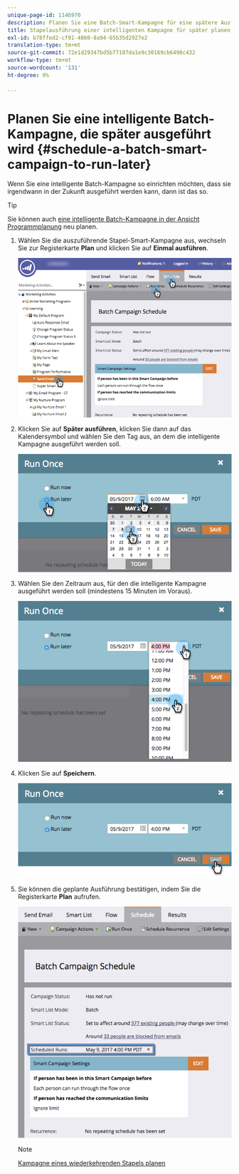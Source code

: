 ```yaml
---
unique-page-id: 1146970
description: Planen Sie eine Batch-Smart-Kampagne für eine spätere Ausführung - Marketo Docs - Produktdokumentation.
title: Stapelausführung einer intelligenten Kampagne für später planen
exl-id: b78ffed2-cf91-4860-8a94-65b35d2927e2
translation-type: tm+mt
source-git-commit: 72e1d29347bd5b77107da1e9c30169cb6490c432
workflow-type: tm+mt
source-wordcount: '131'
ht-degree: 0%

---
```


# Planen Sie eine intelligente Batch-Kampagne, die später ausgeführt wird {#schedule-a-batch-smart-campaign-to-run-later}

Wenn Sie eine intelligente Batch-Kampagne so einrichten möchten, dass sie irgendwann in der Zukunft ausgeführt werden kann, dann ist das so.

>[!TIP]
>
>Sie können auch [eine intelligente Batch-Kampagne in der Ansicht Programmplanung](/help/marketo/product-docs/core-marketo-concepts/programs/program-schedule-view/reschedule-a-batch-smart-campaign-in-the-program-schedule-view.md) neu planen.

1. Wählen Sie die auszuführende Stapel-Smart-Kampagne aus, wechseln Sie zur Registerkarte **Plan** und klicken Sie auf **Einmal ausführen**.

   ![](assets/scheduledruns2.png)

1. Klicken Sie auf **Später ausführen**, klicken Sie dann auf das Kalendersymbol und wählen Sie den Tag aus, an dem die intelligente Kampagne ausgeführt werden soll.

   ![](assets/runonce.png)

1. Wählen Sie den Zeitraum aus, für den die intelligente Kampagne ausgeführt werden soll (mindestens 15 Minuten im Voraus).

   ![](assets/runoncetime.png)

1. Klicken Sie auf **Speichern**.

   ![](assets/runoncetimesave.png)

1. Sie können die geplante Ausführung bestätigen, indem Sie die Registerkarte **Plan** aufrufen.

   ![](assets/scheduledrunsbox.png)

   >[!NOTE]
   >
   >[Kampagne eines wiederkehrenden Stapels planen](/help/marketo/product-docs/core-marketo-concepts/smart-campaigns/using-smart-campaigns/schedule-a-recurring-batch-campaign.md)
